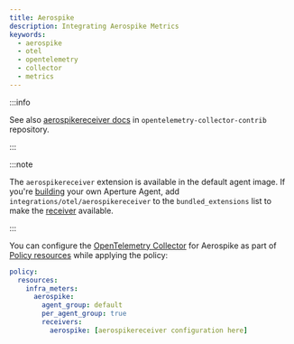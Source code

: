 ```yaml
---
title: Aerospike
description: Integrating Aerospike Metrics
keywords:
  - aerospike
  - otel
  - opentelemetry
  - collector
  - metrics
---
```


:::info

See also [aerospikereceiver docs][receiver] in `opentelemetry-collector-contrib`
repository.

:::

:::note

The `aerospikereceiver` extension is available in the default agent image. If
you're [building][build] your own Aperture Agent, add
`integrations/otel/aerospikereceiver` to the `bundled_extensions` list to make
the [receiver][receiver] available.

:::

You can configure the [OpenTelemetry Collector][opentelemetry-collector] for
Aerospike as part of [Policy resources][policy-resources] while applying the
policy:

```yaml
policy:
  resources:
    infra_meters:
      aerospike:
        agent_group: default
        per_agent_group: true
        receivers:
          aerospike: [aerospikereceiver configuration here]
```

[build]: /reference/aperturectl/build/agent/agent.md
[receiver]:
  https://github.com/open-telemetry/opentelemetry-collector-contrib/tree/main/receiver/aerospikereceiver
[opentelemetry-collector]: /reference/configuration/spec.md#telemetry-collector
[policy-resources]: /reference/configuration/spec.md#resources
